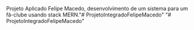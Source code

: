 Projeto Aplicado Felipe Macedo, desenvolvimento de um sistema para um fã-clube usando stack MERN."# ProjetoIntegradoFelipeMacedo" 
"# ProjetoIntegradoFelipeMacedo" 
